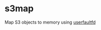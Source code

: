 # s3map

Map S3 objects to memory using [userfaultfd](https://man7.org/linux/man-pages/man2/userfaultfd.2.html)

